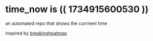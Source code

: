 # time_now is (( 1734915600530 ))

an automated repo that shows the currnent time

inspired by [breakingheatmap](https://github.com/breakingheatmap/breakingheatmap)